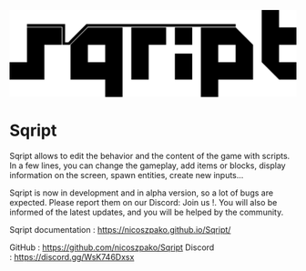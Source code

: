 ![sqript logo](/src/main/resources/logo.png "sqript logo")

# Sqript

Sqript allows to edit the behavior and the content of the game with scripts. In a few lines, you can change the gameplay, add items or blocks, display information on the screen, spawn entities, create new inputs... 

Sqript is now in development and in alpha version, so a lot of bugs are expected. Please report them on our Discord: Join us !. You will also be informed of the latest updates, and you will be helped by the community.

Sqript documentation : https://nicoszpako.github.io/Sqript/

GitHub : https://github.com/nicoszpako/Sqript
Discord : https://discord.gg/WsK746Dxsx
